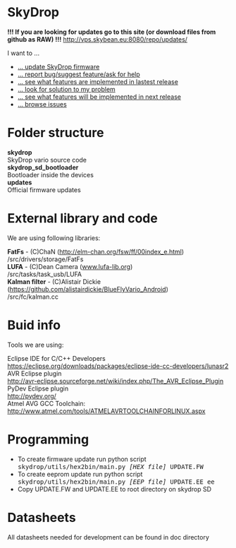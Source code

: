 SkyDrop
=====

<b> !!! If you are looking for updates go to this site (or download files from github as RAW) !!!</b>
http://vps.skybean.eu:8080/repo/updates/

I want to ...
* [... update SkyDrop firmware](http://skybean.eu/page/support)
* [... report bug/suggest feature/ask for help](https://github.com/fhorinek/SkyDrop/issues/new)
* [... see what features are implemented in lastest release](https://github.com/fhorinek/SkyDrop/blob/master/updates/changelog.txt)
* [... look for solution to my problem](https://github.com/fhorinek/SkyDrop/issues?utf8=%E2%9C%93&q=is%3Aissue+label%3Aquestion)
* [... see what features will be implemented in next release](https://github.com/fhorinek/SkyDrop/milestones)
* [... browse issues](https://github.com/fhorinek/SkyDrop/issues)

Folder structure
=====

<b>skydrop</b><br>
SkyDrop vario source code<br>
<b>skydrop_sd_bootloader</b><br>
Bootloader inside the devices<br>
<b>updates</b><br>
Official firmware updates<br>


External library and code
=====

We are using following libraries:

<b>FatFs</b> - (C)ChaN (http://elm-chan.org/fsw/ff/00index_e.html)<br>
/src/drivers/storage/FatFs<br>
<b>LUFA</b> - (C)Dean Camera (www.lufa-lib.org)<br>
/src/tasks/task_usb/LUFA<br>
<b>Kalman filter</b> - (C)Alistair Dickie (https://github.com/alistairdickie/BlueFlyVario_Android)<br>
/src/fc/kalman.cc<br>



Buid info
=====

Tools we are using:

Eclipse IDE for C/C++ Developers<br>
https://eclipse.org/downloads/packages/eclipse-ide-cc-developers/lunasr2<br>
AVR Eclipse plugin<br>
http://avr-eclipse.sourceforge.net/wiki/index.php/The_AVR_Eclipse_Plugin<br>
PyDev Eclipse plugin<br>
http://pydev.org/<br>
Atmel AVG GCC Toolchain:<br>
http://www.atmel.com/tools/ATMELAVRTOOLCHAINFORLINUX.aspx<br>

Programming
=====

<ul>
<li>To create firmware update run python script <tt>skydrop/utils/hex2bin/main.py <i>[HEX file]</i> UPDATE.FW</tt></li>
<li>To create eeprom update run python script <tt>skydrop/utils/hex2bin/main.py <i>[EEP file]</i> UPDATE.EE ee</tt></li>
<li>Copy UPDATE.FW and UPDATE.EE to root directory on skydrop SD</li>
</ul>


Datasheets
=====

All datasheets needed for development can be found in doc directory




